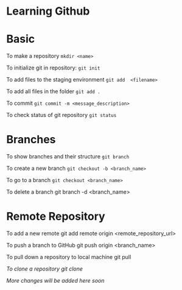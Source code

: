 # Learning Github

# Basic
To make a repository
```mkdir <name>```

To initialize git in repository:
```git init```

To add files to the staging environment
     ```git add  <filename>```

To add all files in the folder
     ```git add .```

To commit
```git commit -m <message_description>```

To check status of git repository
```git status```


# Branches
To show branches and their structure
```git branch```

To create a new branch
```git checkout -b <branch_name>```

To go to a branch
```git checkout <branch_name>```

To delete a branch
git branch -d <branch_name>



# Remote Repository
To add a new remote
git add remote origin <remote_repository_url>

To push a branch to GitHub
git push origin <branch_name>

To pull down a repository to local machine
git pull <address>

To clone a repository
git clone <address>



More changes will be added here soon


